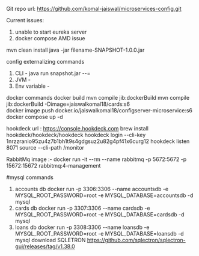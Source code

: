 Git repo url: https://github.com/komal-jaiswal/microservices-config.git

Current issues:
1. unable to start eureka server
2. docker compose AMD issue

mvn clean install
java -jar filename-SNAPSHOT-1.0.0.jar 

config externalizing commands
1. CLI - java run snapshot.jar --<property>=<propery val>
2. JVM - 
3. Env variable -

docker commands
docker build
mvn compile jib:dockerBuild
mvn compile jib:dockerBuild -Dimage=jaiswalkomal18/cards:s6    
docker image push docker.io/jaiswalkomal18/configserver-microservice:s6
docker compose up -d

hookdeck
url : https://console.hookdeck.com
brew install hookdeck/hookdeck/hookdeck
hookdeck login --cli-key 1nrzzranio95zu4z7b1bh1t9s4gdgsuz2u82g4pf41x6curg12
hookdeck listen 8071 source --cli-path /monitor

RabbitMq image :- docker run -it --rm --name rabbitmq -p 5672:5672 -p 15672:15672 rabbitmq:4-management

#mysql commands
1. accounts db
docker run -p 3306:3306 --name accountsdb -e MYSQL_ROOT_PASSWORD=root -e MYSQL_DATABASE=accountsdb -d mysql
2. cards db 
docker run -p 3307:3306 --name cardsdb -e MYSQL_ROOT_PASSWORD=root -e MYSQL_DATABASE=cardsdb -d mysql
3. loans db
docker run -p 3308:3306 --name loansdb -e MYSQL_ROOT_PASSWORD=root -e MYSQL_DATABASE=loansdb -d mysql
download SQLETRON
   https://github.com/sqlectron/sqlectron-gui/releases/tag/v1.38.0


